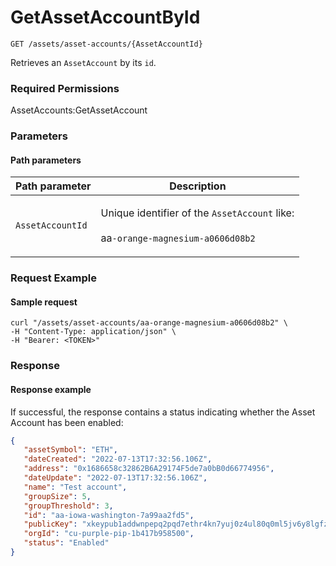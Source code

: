 # GetAssetAccountById

`GET /assets/asset-accounts/{AssetAccountId}`

Retrieves an `AssetAccount` by its `id`.

### Required Permissions

AssetAccounts:GetAssetAccount

### Parameters <a href="#parameters.1" id="parameters.1"></a>

#### Path parameters <a href="#path-parameters" id="path-parameters"></a>

| Path parameter   | Description                                                                                                        |
| ---------------- | ------------------------------------------------------------------------------------------------------------------ |
| `AssetAccountId` | <p>Unique identifier of the <code>AssetAccount</code> like:<br><br>aa<code>-orange-magnesium-a0606d08b2</code></p> |

### Request Example <a href="#request-example.1" id="request-example.1"></a>

#### Sample request <a href="#sample-request" id="sample-request"></a>

```shell
curl "/assets/asset-accounts/aa-orange-magnesium-a0606d08b2" \
-H "Content-Type: application/json" \
-H "Bearer: <TOKEN>"
```

### Response <a href="#response" id="response"></a>

#### Response example <a href="#response-example" id="response-example"></a>

If successful, the response contains a status indicating whether the Asset Account has been enabled:

```json
{
   "assetSymbol": "ETH",
   "dateCreated": "2022-07-13T17:32:56.106Z",
   "address": "0x1686658c32862B6A29174F5de7a0bB0d66774956",
   "dateUpdate": "2022-07-13T17:32:56.106Z",
   "name": "Test account",
   "groupSize": 5,
   "groupThreshold": 3,
   "id": "aa-iowa-washington-7a99aa2fd5",
   "publicKey": "xkeypub1addwnpepq2pqd7ethr4kn7yuj0z4ul80q0ml5jv6y8lgfzheltllu6y3e93j25we5nk",
   "orgId": "cu-purple-pip-1b417b958500",
   "status": "Enabled"
}

```



